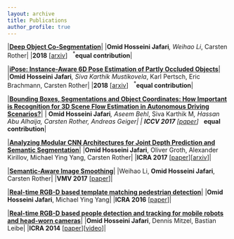 ```yaml
---
layout: archive
title: Publications
author_profile: true
---
```


|[**Deep Object Co-Segmentation**](https://arxiv.org/abs/1804.06423)|
|**Omid Hosseini Jafari**<sup>*</sup>, Weihao Li<sup>*</sup>, Carsten Rother|
|**2018** [[arxiv](https://arxiv.org/abs/1804.06423)] &nbsp; <sup>*</sup>**equal contribution**|

|[**iPose: Instance-Aware 6D Pose Estimation of Partly Occluded Objects**](https://arxiv.org/abs/1712.01924)|
|**Omid Hosseini Jafari**<sup>*</sup>, Siva Karthik Mustikovela<sup>*</sup>, Karl Pertsch, Eric Brachmann, Carsten Rother|
|**2018** [[arxiv](https://arxiv.org/abs/1712.01924)] &nbsp; <sup>*</sup>**equal contribution**|

|[**Bounding Boxes, Segmentations and Object Coordinates: How Important is Recognition for 3D Scene Flow Estimation in Autonomous Driving Scenarios?**](/publications/pdf/ICCV17.pdf)|
| **Omid Hosseini Jafari**<sup>*</sup>, Aseem Behl<sup>*</sup>, Siva Karthik M<sup>*</sup>, Hassan Abu Alhaija, Carsten Rother, Andreas Geiger|
| **ICCV 2017** [[paper](/publications/pdf/ICCV17.pdf)] &nbsp; <sup>*</sup>**equal contribution**|

|[**Analyzing Modular CNN Architectures for Joint Depth Prediction and Semantic Segmentation**](/publications/pdf/jafari_etal_ICRA17.pdf)|
|**Omid Hosseini Jafari**, Oliver Groth, Alexander Kirillov, Michael Ying Yang, Carsten Rother|
|**ICRA 2017** [[paper](/publications/pdf/jafari_etal_ICRA17.pdf)][[arxiv](https://arxiv.org/abs/1702.08009)]|

|[**Semantic-Aware Image Smoothing**](https://hci.iwr.uni-heidelberg.de/vislearn/wp-content/uploads/2014/08/paper1024_CRC.pdf)|
|Weihao Li, **Omid Hosseini Jafari**, Carsten Rother|
|**VMV 2017** [[paper](https://hci.iwr.uni-heidelberg.de/vislearn/wp-content/uploads/2014/08/paper1024_CRC.pdf)]|

|[**Real-time RGB-D based template matching pedestrian detection**](/publications/pdf/jafari_etal_ICRA16.pdf)|
|**Omid Hosseini Jafari**, Michael Ying Yang|
|**ICRA 2016** [[paper](/publications/pdf/jafari_etal_ICRA16.pdf)]|

|[**Real-time RGB-D based people detection and tracking for mobile robots and head-worn cameras**](/publications/pdf/jafari_etal_ICRA14.pdf)|
|**Omid Hosseini Jafari**, Dennis Mitzel, Bastian Leibe|
|**ICRA 2014** [[paper](/publications/pdf/jafari_etal_ICRA14.pdf)][[video](https://youtu.be/rl0CACWCgTU)]|

<!-- |[****]()|
|**Omid Hosseini Jafari**,|
|**** [[paper]()]| -->
